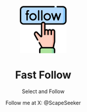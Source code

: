 <div align="center">
<img src="chrome-extension/public/icon-128.png" alt="logo"/>
<h1> Fast Follow </h1>

Select and Follow

Follow me at X: @ScapeSeeker